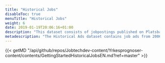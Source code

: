 ```yaml
---
title: "Historical Jobs"
disableToc: true
menuTitle: "Historical Jobs"
weight: 6
date: 2019-01-19T20:06:16+01:00
description: "This dataset consists of jobpostings published on Platsbanken from the year 2006 and forward."
metadescription: "The Historical Ads dataset contains job ads from 2006 onwards. The dataset is used today by analysts, researchers, journalists, recruitment companies and AI developers. The dataset can be used by anyone, read more"
---
```


{{< getMD "/api/github/repos/Jobtechdev-content/Yrkesprognoser-content/contents/GettingStartedHistoricalJobsEN.md?ref=master" >}}